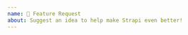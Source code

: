 ```yaml
---
name: 🚀 Feature Request
about: Suggest an idea to help make Strapi even better!
---
```


<!--
Hello 👋 Thank you for submitting a feature request.

We are using ProductBoard to manage our roadmap and feature requests.

Can you please submit your feature request here: https://portal.productboard.com/strapi
-->



